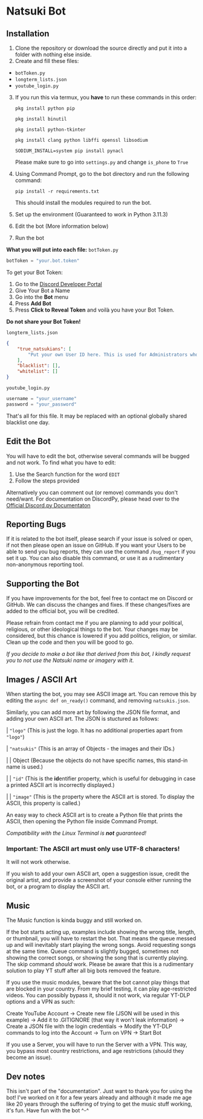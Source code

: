 # Natsuki Bot

## Installation

1. Clone the repository or download the source directly and put it into a folder with nothing else inside.
2. Create and fill these files:
- `botToken.py`
- `longterm_lists.json`
- `youtube_login.py`
3. If you run this via termux, you **have** to run these commands in this order:
    
    `pkg install python pip`

    `pkg install binutil`

    `pkg install python-tkinter`

    `pkg install clang python libffi openssl libsodium`

    `SODIUM_INSTALL=system pip install pynacl`

    Please make sure to go into `settings.py` and change `is_phone` to `True`

4. Using Command Prompt, go to the bot directory and run the following command:
	
    `pip install -r requirements.txt`
	
    This should install the modules required to run the bot.

5. Set up the environment (Guaranteed to work in Python 3.11.3)
6. Edit the bot (More information below)
7. Run the bot

**What you will put into each file:**
`botToken.py`
```py
botToken = "your.bot.token"
```
To get your Bot Token:
1. Go to the [Discord Developer Portal](https://discordapp.com/developers/applications/)
2. Give Your Bot a Name
3. Go into the **Bot** menu
4. Press **Add Bot**
5. Press **Click to Reveal Token** and voilà you have your Bot Token.

**Do not share your Bot Token!**  

`longterm_lists.json`
```json
{
    "true_natsukians": [
        "Put your own User ID here. This is used for Administrators who can use commands like adding and removing people from the blacklist.",
    ],
    "blacklist": [],
    "whitelist": []
}
```

`youtube_login.py`
```py
username = "your_username"
password = "your_password"
```

That's all for this file. It may be replaced with an optional globally shared blacklist one day.

## Edit the Bot

You will have to edit the bot, otherwise several commands will be bugged and not work. To find what you have to edit:
1. Use the Search function for the word `EDIT`
2. Follow the steps provided

Alternatively you can comment out (or remove) commands you don't need/want. For documentation on DiscordPy, please head over to the [Official Discord.py Documentaton](https://discordpy.readthedocs.io/en/stable/api.html)

## Reporting Bugs

If it is related to the bot itself, please search if your issue is solved or open, if not then please open an issue on GitHub.
If you want your Users to be able to send you bug reports, they can use the command `/bug_report` if you set it up. You can also disable this command, or use it as a rudimentary non-anonymous reporting tool.

## Supporting the Bot

If you have improvements for the bot, feel free to contact me on Discord or GitHub. We can discuss the changes and fixes. If these changes/fixes are added to the official bot, you will be credited.

Please refrain from contact me if you are planning to add your political, religious, or other ideological things to the bot. Your changes may be considered, but this chance is lowered if you add politics, religion, or similar. Clean up the code and then you will be good to go.

*If you decide to make a bot like that derived from this bot, I kindly request you to not use the Natsuki name or imagery with it.*

## Images / ASCII Art

When starting the bot, you may see ASCII image art. You can remove this by editing the `async def on_ready()` command, and removing `natsukis.json`.

Similarly, you can add more art by following the JSON file format, and adding your own ASCII art. The JSON is stuctured as follows:

| `"logo"` (This is just the logo. It has no additional properties apart from `"logo"`)

| `"natsukis"` (This is an array of Objects - the images and their IDs.)

| | Object (Because the objects do not have specific names, this stand-in name is used.)

| | `"id"` (This is the **id**entifier property, which is useful for debugging in case a printed ASCII art is incorrectly displayed.)

| | `"image"` (This is the property where the ASCII art is stored. To display the ASCII, this property is called.)

An easy way to check ASCII art is to create a Python file that prints the ASCII, then opening the Python file inside Command Prompt.

*Compatibility with the Linux Terminal is **not** guaranteed!*

### Important: The ASCII art must **only** use UTF-8 characters!
It will not work otherwise.

If you wish to add your own ASCII art, open a suggestion issue, credit the original artist, and provide a screenshot of your console either running the bot, or a program to display the ASCII art.

## Music

The Music function is kinda buggy and still worked on.

If the bot starts acting up, examples include showing the wrong title, length, or thumbnail, you will have to restart the bot.
That means the queue messed up and will inevitably start playing the wrong songs. Avoid requesting songs at the same time.
Queue command is slightly bugged, sometimes not showing the correct songs, or showing the song that is currently playing. The skip command *should* work.
Please be aware that this is a rudimentary solution to play YT stuff after all big bots removed the feature.

If you use the music modules, beware that the bot cannot play things that are blocked in your country. From my brief testing, it can play age-restricted videos. You can possibly bypass it, should it not work, via regular YT-DLP options and a VPN as such:

Create YouTube Account -> Create new file (JSON will be used in this example) -> Add it to .GITIGNORE (that way it won't leak information) -> Create a JSON file with the login credentials -> Modify the YT-DLP commands to log into the Account -> Turn on VPN -> Start Bot

If you use a Server, you will have to run the Server with a VPN. This way, you bypass most country restrictions, and age restrictions (should they become an issue).

## Dev notes

This isn't part of the "documentation". Just want to thank you for using the bot! I've worked on it for a few years already and although it made me age like 20 years through the suffering of trying to get the music stuff working, it's fun. Have fun with the bot \^-\^
